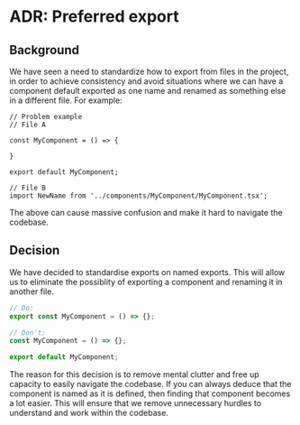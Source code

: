# ADR: Preferred export

## Background

We have seen a need to standardize how to export from files in the project, in order to achieve consistency and avoid situations where we can have a component default exported as one name and renamed as something else in a different file. For example:

```
// Problem example
// File A

const MyComponent = () => {

}

export default MyComponent;

// File B
import NewName from '../components/MyComponent/MyComponent.tsx';
```

The above can cause massive confusion and make it hard to navigate the codebase.

## Decision

We have decided to standardise exports on named exports. This will allow us to eliminate the possiblity of exporting a component and renaming it in another file.

```jsx
// Do:
export const MyComponent = () => {};

// Don't:
const MyComponent = () => {};

export default MyComponent;
```

The reason for this decision is to remove mental clutter and free up capacity to easily navigate the codebase. If you can always deduce that the component is named as it is defined, then finding that component becomes a lot easier. This will ensure that we remove unnecessary hurdles to understand and work within the codebase.
